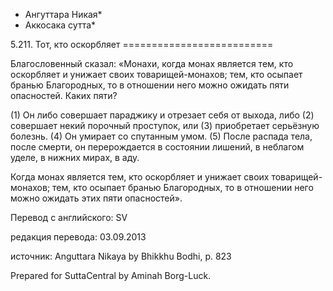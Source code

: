 * Ангуттара Никая*
* Аккосака сутта*

5\.211\. Тот, кто оскорбляет
\=\=\=\=\=\=\=\=\=\=\=\=\=\=\=\=\=\=\=\=\=\=\=\=\=\=

Благословенный сказал: «Монахи, когда монах является тем, кто оскорбляет и унижает своих товарищей\-монахов; тем, кто осыпает бранью Благородных, то в отношении него можно ожидать пяти опасностей\. Каких пяти?

\(1\) Он либо совершает параджику и отрезает себя от выхода, либо \(2\) совершает некий порочный проступок, или \(3\) приобретает серьёзную болезнь\. \(4\) Он умирает со спутанным умом\. \(5\) После распада тела, после смерти, он перерождается в состоянии лишений, в неблагом уделе, в нижних мирах, в аду\.

Когда монах является тем, кто оскорбляет и унижает своих товарищей\-монахов; тем, кто осыпает бранью Благородных, то в отношении него можно ожидать этих пяти опасностей»\.

Перевод с английского: SV

редакция перевода: 03\.09\.2013

источник: Anguttara Nikaya by Bhikkhu Bodhi, p\. 823

Prepared for SuttaCentral by Aminah Borg\-Luck\.